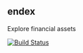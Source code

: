 endex
---

Explore financial assets

[![Build Status](https://travis-ci.com/TunedMystic/endex.svg?branch=master)](https://travis-ci.com/TunedMystic/endex)
